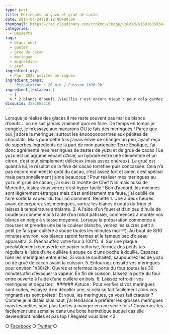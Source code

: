 ```yaml
---
type: post
title: Meringues au yuzu et grué de cacao
date: 2014-04-24T18:19:00+00:00
thumbnail: https://res.cloudinary.com/crokmou/image/upload/v1501605934/meringue-francaise-nature-yuzu-gru---73x110_hzt9aq.jpg
categories: 
  - Desserts
tags: 
  - blanc oeuf
  - gouter
  - grué de cacao
  - meringue
  - mignardise
  - oeuf
ingredient_qty: 
  - Pour 2025 petites meringues
ingredient_temps: 
  - 'Préparation : 20 min / Cuisson 1h30-2h'
ingredient_textarea: |
  - |
  > * 2 blancs d'oeufs (vieillis c'est encore mieux : pour cela gardez vos blancs 3/4 jours dans une boite hermétique au réfrigérateur)> * 62,5g de sucre glace> * 62,5g de sucre en poudre> * zestes yuzu> * grué de cacao
disqusId: 3587683216
---
```


Lorsque je réalise des glaces il me reste souvent pas mal de blancs d’oeufs… on ne sait jamais vraiment quoi en faire. De temps en temps je congèle, je m’essaye aux macarons OU je fais des meringues ! Parce que oui, j’adore la meringue, surtout les énoooooooormes aux pépites de chocolats. Mais pour cette fois j’avais envie de changer un peu, ayant reçu de superbes ingrédients de la part de mon partenaire Terre Exotique, j’ai donc agrémenté mes meringues de zestes de yuzu et de grué de cacao ! Le yuzu est un agrume venant d’Asie, un hybride entre une clémentine et un citron, c’est tout simplement délicieux (mais assez onéreux). Le grué est quant à lui, le résultat de la fève de cacao torréfiée puis concassée. Cela n’a pas encore vraiment le goût du cacao, c’est assez fort et amer, c’est spécial mais personnellement j’aime beaucoup ! Pour réaliser mes meringues au yuzu et grué de cacao, j’ai suivi la recette de Chef Nini mais aussi de Mercotte, testez vous verrez c’est hyper facile ! Bon d’accord, les miennes sont légèrement étranges mais c’est entièrement ma faute, j’ai oublié de faire sortir la vapeur du four no comment. Recette 1\. Une à deux heures avant de préparez vos meringues, sortez les blancs d’oeufs du frigo et laissez à température ambiante. 2\. A l’aide d’un fouet et d’un peu d’huile de coude ou comme moi à l’aide d’un robot pâtissier, commencez à monter vos blancs en neige à vitesse moyenne. Lorsque la préparation commence à mousser et prendre une belle couleur blanche, versez les sucres petit à petit (je fais par cuillère à soupe toutes les minutes moi ^^). Au bout de 8/10 minutes environ, vos blancs seront fermes et le fameux bec d’oiseau apparaîtra. 3\. Préchauffez votre four à 100°C. 4\. Sur une plaque préalablement recouverte de papier sulfurisé, formez des petits tas réguliers à l’aide d’une cuillère à soupe ou d’une poche à douille. Espacez bien les meringues entre elles. Si vous le souhaitez, saupoudrez les de yuzu ou de grué de cacao avant la cuisson. 5\. Enfournez ensuite vos meringues pour environ 1h30/2h. Ouvrez et refermez la porte du four toutes les 30 minutes afin d’évacuer la vapeur. En fin de cuisson, laissez la porte du four entre ouverte à l’aide d’une cuillère en bois. 6\. Laissez refroidir vos meringues et dégustez   ###### Astuce : Pour vérifier si vos meringues sont cuites, essayez d’en décoller une, si cela se fait facilement alors vos mignardises sont prêtes ! Et vous, les meringues, ça vous fait craquer ? Comme je le disais plus haut, j’ai tendance à préférer les grosses meringues mais les petites sont plus faciles à manger en une seule fois ! Conservez les facilement une semaine dans une boite hermétique auquel cas elle deviendront molles et pas top ! Régalez vous bien <3  

○ [Facebook](https://www.facebook.com/crokmou.blog) ○ [Twitter](https://twitter.com/Crokmou) ○